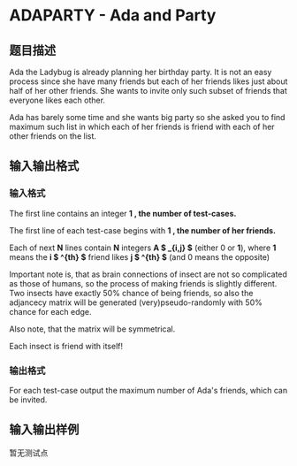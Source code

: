 # ADAPARTY - Ada and Party

## 题目描述

Ada the Ladybug is already planning her birthday party. It is not an easy process since she have many friends but each of her friends likes just about half of her other friends. She wants to invite only such subset of friends that everyone likes each other.

Ada has barely some time and she wants big party so she asked you to find maximum such list in which each of her friends is friend with each of her other friends on the list.

## 输入输出格式

### 输入格式

The first line contains an integer **1 , the number of test-cases.**

The first line of each test-case begins with **1 , the number of her friends.**

Each of next **N** lines contain **N** integers **A $ _{i,j} $** (either 0 or **1**), where **1** means the **i $ ^{th} $** friend likes **j $ ^{th} $** (and 0 means the opposite)

Important note is, that as brain connections of insect are not so complicated as those of humans, so the process of making friends is slightly different. Two insects have exactly 50% chance of being friends, so also the adjancecy matrix will be generated (very)pseudo-randomly with 50% chance for each edge.

Also note, that the matrix will be symmetrical.

Each insect is friend with itself!

### 输出格式

For each test-case output the maximum number of Ada's friends, which can be invited.

## 输入输出样例

暂无测试点

